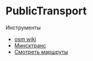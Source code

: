 # PublicTransport


Инструменты 
- [osm wiki](https://wiki.openstreetmap.org/wiki/Public_transport/)
- [Минсктранс](https://www.minsktrans.by/lookout_yard/Home/Index/minsk)
- [Смотреть маршруты](https://gileri.github.io/OSMTransportViewer/)
